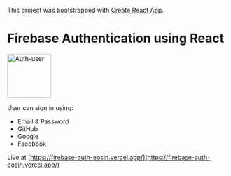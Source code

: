 This project was bootstrapped with [Create React App](https://github.com/facebook/create-react-app).

# Firebase Authentication using React

<img src="https://cloud-8t0rsejcy.vercel.app/0logo192.png" alt="Auth-user" style="align: center" width="100px" />

User can sign in using:

- Email & Password
- GitHub
- Google
- Facebook

Live at [https://firebase-auth-eosin.vercel.app/](https://firebase-auth-eosin.vercel.app/)
